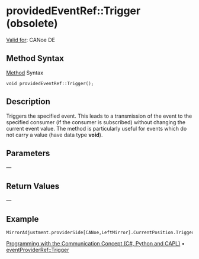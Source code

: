 # providedEventRef::Trigger (obsolete)

[Valid for](../../../Shared/FeatureAvailability.md): CANoe DE

## Method Syntax

[Method](../../../Shared/CAPL/General/ClassesAndObjects.md) Syntax

```plaintext
void providedEventRef::Trigger();
```

## Description

Triggers the specified event. This leads to a transmission of the event to the specified consumer (if the consumer is subscribed) without changing the current event value. The method is particularly useful for events which do not carry a value (have data type **void**).

## Parameters

—

## Return Values

—

## Example

```plaintext
MirrorAdjustment.providerSide[CANoe,LeftMirror].CurrentPosition.Trigger();
```

[Programming with the Communication Concept (C#, Python and CAPL)](../../../CANoeCANalyzer/CommunicationConcept/Programming/CCP.md) • [eventProviderRef::Trigger](CAPLfunctionEventProviderRefTrigger.md)
